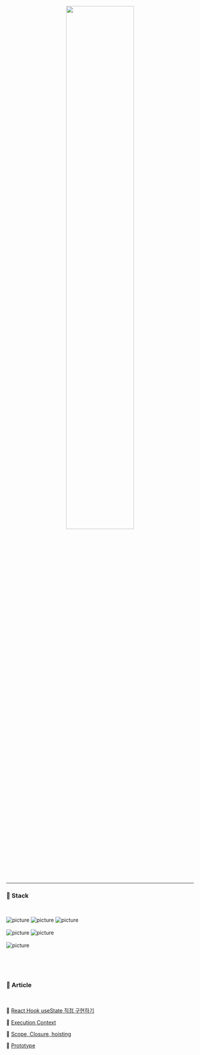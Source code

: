 
<p align="center"><img src="https://readme-typing-svg.herokuapp.com?font=Oswald&size=50&color=000000&width=700&height=200&lines=Wellcome!!++++I'm+Hyesun&center=true&Center=true" width="60%"> </img> </p>


---
<!-- <br />  


### :page_with_curl: Potpolio
<br />   -->




### :toolbox: Stack
<br />  

![picture](https://img.shields.io/badge/JavaScript-F7DF1E?style=flat-square&logo=JavaScript&logoColor=white) 
![picture](https://img.shields.io/badge/CSS3-1572B6?style=flat-square&logo=CSS3&logoColor=white)
![picture](https://img.shields.io/badge/HTML5-E34F26?style=flat-square&logo=HTML5&logoColor=white) 
<br />  
![picture](https://img.shields.io/badge/Next.js-000000?style=flat-square&logo=Next.js&logoColor=white)
![picture](https://img.shields.io/badge/React.js-61DAFB?style=flat-square&logo=React&logoColor=white) 
<br />  
![picture](https://img.shields.io/badge/TypeScript-3178C6?style=flat-square&logo=TypeScript&logoColor=white) 


<br />  

<br />  

<br />  





### :newspaper: Article
<br />  

<!-- :bookmark: [리액트 개발을 늦게 시작한 이유](https://hyesunie.tistory.com/20)   -->

:bookmark: [React Hook useState 직접 구현하기](https://hyesunie.tistory.com/21)

:bookmark: [Execution Context](https://hyesunie.tistory.com/14)  

:bookmark: [Scope, Closure, hoisting](https://hyesunie.tistory.com/19)

:bookmark: [Prototype](https://hyesunie.tistory.com/18)



<br />  


<br />  

<br />  
<!--
### :rocket: 자랑하고 싶은 프로젝트

<br />  

:point_right: [STAR-TO](https://github.com/star-to)

-->

<br />  

<br />  

<br />  


<!-- [다운받기](https://github.com/hyesunie/hyesunie/files/9524288/__Front-end_Developer.pdf) 
![Anurag's GitHub stats](https://github-readme-stats.vercel.app/api?username=hyesunie&show_icons=true&theme=buefy)
<br />  
-->
<!--
**hyesunie/hyesunie** is a ✨ _special_ ✨ repository because its `README.md` (this file) appears on your GitHub profile.

Here are some ideas to get you started:

- 🔭 I’m currently working on ...
- 🌱 I’m currently learning ...
- 👯 I’m looking to collaborate on ...
- 🤔 I’m looking for help with ...
- 💬 Ask me about ...
- 📫 How to reach me: ...
- 😄 Pronouns: ...
- ⚡ Fun fact: ...
-->
